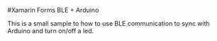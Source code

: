 #Xamarin Forms BLE + Arduino

This is a small sample to how to use BLE communication to sync with Arduino and turn on/off a led.
